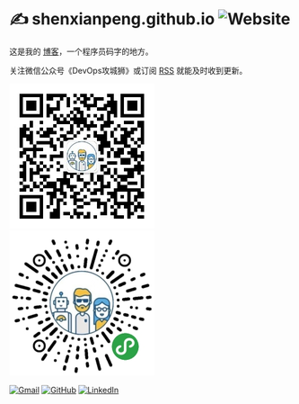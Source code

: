 # ✍️ shenxianpeng.github.io ![Website](https://img.shields.io/website?url=https%3A%2F%2Fshenxianpeng.github.io%2F)

这是我的 [博客](https://shenxianpeng.github.io/)，一个程序员码字的地方。

关注微信公众号《DevOps攻城狮》或订阅 [RSS](https://shenxianpeng.github.io/atom.xml) 就能及时收到更新。

![微信公众号](about/index/qrcode.jpg) ![博客小程序](about/index/qrcode_applet.jpg)


<a href="mailto:xianpeng.shen@gmail.com"><img alt="Gmail" title="Gmail" height="32" width="32" src="https://raw.githubusercontent.com/shenxianpeng/shenxianpeng/master/assets/gmail.svg"></a>
<a href="https://github.com/shenxianpeng"><img alt="GitHub" title="GitHub" height="32" width="32" src="https://raw.githubusercontent.com/shenxianpeng/shenxianpeng/master/assets/github.svg"></a>
<a href="https://www.linkedin.com/in/xianpeng-shen/"><img alt="LinkedIn" title="LinkedIn" height="32" width="32" src="https://raw.githubusercontent.com/shenxianpeng/shenxianpeng/master/assets/linkedin.svg"></a>